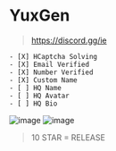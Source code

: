 # YuxGen

> https://discord.gg/ie



```
- [X] HCaptcha Solving
- [X] Email Verified
- [X] Number Verified
- [X] Custom Name
- [ ] HQ Name
- [ ] HQ Avatar
- [ ] HQ Bio
```

![image](https://user-images.githubusercontent.com/99289712/175354204-c900b836-996f-4634-9b1e-f8098060e0f2.png)
![image](https://user-images.githubusercontent.com/99289712/175357267-ac4728b7-9b98-4a70-805b-330b1dc82f20.png)


> 10 STAR = RELEASE
